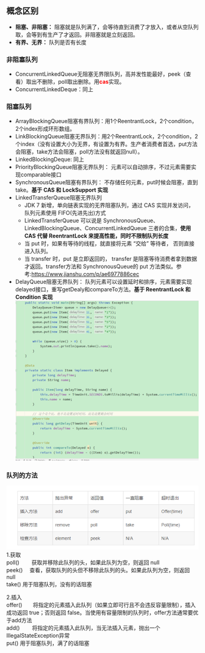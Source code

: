 ## 概念区别
- **阻塞、非阻塞：** 阻塞就是队列满了，会等待直到消费了才放入，或者从空队列取，会等到有生产了才返回。非阻塞就是立刻返回。
- **有界、无界：** 队列是否有长度

### 非阻塞队列
- ConcurrentLinkedQueue无阻塞无界限队列，高并发性能最好，peek（查看）取出不删除，poll取出删除。用<font color=red>**cas**</font>实现。
- ConcurrentLinkedDeque：同上

### 阻塞队列
- ArrayBlockingQueue阻塞有界队列：用1个ReentrantLock，2个condition，2个index形成环形数组。
- LinkBlockingQueue阻塞无界队列：用2个ReentrantLock，2个condition，2个index（没有设置大小为无界，有设置为有界。生产者消费者首选，put方法会阻塞，take方法会阻塞，poll方法没有就返回null）。
- LinkedBlockingDeque: 同上
- PriorityBlockingQueue阻塞无界队列： 元素可以自动排序，不过元素需要实现comparable接口
- SynchronousQueue阻塞有界队列： 不存储任何元素，put时候会阻塞，直到take。**基于 CAS 和 LockSupport 实现**
- LinkedTransferQueue阻塞无界队列
    - JDK 7 新增，单向链表实现的无界阻塞队列，通过 CAS 实现并发访问，队列元素使用 FIFO(先进先出)方式
    - LinkedTransferQueue 可以说是 SynchronousQueue、LinkedBlockingQueue、ConcurrentLinkedQueue 三者的合集，**使用 CAS 代替 ReentrantLock 来提高性能，同时不限制队列长度**
    - 当 put 时，如果有等待的线程，就直接将元素 “交给” 等待者， 否则直接进入队列。
    - 当 transfer 时，put 是立即返回的， transfer 是阻塞等待消费者拿到数据才返回。transfer方法和 SynchronousQueue的 put 方法类似。参考:https://www.jianshu.com/p/ae6977886cec  
- DelayQueue阻塞无界队列： 队列元素可以设置延时和排序，元素需要实现delayed接口，重写getDealy和compareTo方法。**基于 ReentrantLock 和 Condition 实现**
![](../resources/delayqueue.jpg)

### 队列的方法  
![](../resources/queue.jpg)
1.获取  
poll() 　　获取并移除此队列的头，如果此队列为空，则返回 null  
peek()　   查看，获取队列的头但不移除此队列的头。如果此队列为空，则返回 null  
take()     用于阻塞队列，没有的话阻塞  

2.插入  
offer()　　将指定的元素插入此队列（如果立即可行且不会违反容量限制），插入成功返回 true；否则返回 false。当使用有容量限制的队列时，offer方法通常要优于add方法  
add()　　  将指定的元素插入此队列，当无法插入元素，抛出一个  IllegalStateException异常    
put()     用于阻塞队列，满了的话阻塞  



